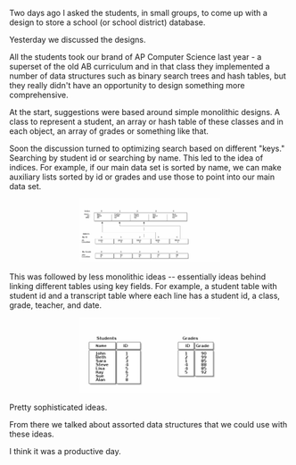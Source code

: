 <!--
.. title: Databases - the next day
.. slug: 2013-10-09-database-followup.md
.. date: 2013-10-09
.. tags: 
.. type: text
-->


Two days ago I asked the students, in small groups, to come up with a design to store a school (or school district) database.

Yesterday we discussed the designs.

All the students took our brand of AP Computer Science last year - a
superset of the old AB curriculum and in that class they implemented a
number of data structures such as binary search trees and hash tables,
but they really didn't have an opportunity to design something more
comprehensive.

At the start, suggestions were based around simple monolithic
designs. A class to represent a student, an array or hash table of
these classes and in each object, an array of grades or something like
that. 

Soon the discussion turned to optimizing search based on different
"keys." Searching by student id or searching by name. This led to the
idea of indices. For example, if our main data set is sorted by name, we can make auxiliary lists sorted by id or grades and use those to point into our main data set.


<div align="center">
<a href="/img/2013-10-09-database-part2/indices.png" rel="lightbox">
<img width="50%" src="/img/2013-10-09-database-part2/indices.png" class="" alt="" />
</a>
</div>


This was followed by less monolithic ideas -- essentially ideas behind
linking different tables using key fields. For example, a student
table with student id and a transcript table where each line has a
student id, a class, grade, teacher, and date.

<div align="center">
<a href="/img/2013-10-09-database-part2/links.png" rel="lightbox">
<img width="50%" src="/img/2013-10-09-database-part2/links.png" class="" alt="" />
</a>
</div>

Pretty sophisticated ideas.

From there we talked about assorted data structures that we could use with these ideas. 

I think it was a productive day.
